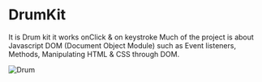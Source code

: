 # DrumKit
It is Drum kit it works onClick & on keystroke
Much of the project is about Javascript DOM (Document Object Module) such as Event listeners, Methods, Manipulating HTML & CSS through DOM.

![Drum](https://user-images.githubusercontent.com/63450594/130656364-b67e3de8-e02f-40f7-be94-2dc9d640382b.png)


